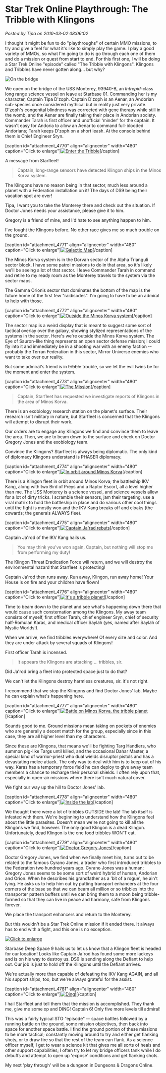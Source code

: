 # Star Trek Online Playthrough: The Tribble with Klingons

*Posted by Tipa on 2010-03-02 08:06:02*

I thought it might be fun to do "playthroughs" of certain MMO missions, to try and give a feel for what it's like to simply play the game. I play a good variety of MMOs, so what I'm going to do is go through each one of them and do a mission or quest from start to end. For this first one, I will be doing a Star Trek Online "episode" called "The Tribble with Klingons". Klingons and Tribbles have never gotten along... but why?

![](../../../uploads/2010/03/GameClient-2010-03-01-21-51-03-24.jpg "On the bridge")

We open on the bridge of the USS Monterey, 93940-B, an *Intrepid*-class long range science vessel on leave at Starbase 01. Commanding her is my character, Captain Tipa D'zoph. Captain D'zoph is an Aenar, an Andorian sub-species once considered mythical but in reality just very private. D'zoph's congenital blindness was corrected with gene therapy while still in the womb, and the Aenar are finally taking their place in Andorian society. Commander Tarah is first officer and unofficial 'minder' for the captain. It wasn't easy for Andoria to allow an Aenar to command full-blooded Andorians; Tarah keeps D'zoph on a short leash. At the console behind them is Chief Engineer Sryn.

[caption id="attachment\_4770" align="aligncenter" width="480" caption="Click to enlarge"][![](../../../uploads/2010/03/GameClient-2010-03-01-19-11-28-50-480x384.jpg "Enter the Tribble")](../../../uploads/2010/03/GameClient-2010-03-01-19-11-28-50.jpg)[/caption]

A message from Starfleet!


> Captain, long-range sensors have detected Klingon ships in the Minos Korva system.

The Klingons have no reason being in that sector, much less around a planet with a Federation installation on it! The days of DS9 being their vacation spot are over!

Tipa, I want you to take the Monterey there and check out the situation. If Doctor Jones needs your assistance, please give it to him.

Gregory is a friend of mine, and I'd hate to see anything happen to him.



I've fought the Klingons before. No other race gives me so much trouble on the ground.

[caption id="attachment\_4771" align="aligncenter" width="480" caption="Click to enlarge"][![](../../../uploads/2010/03/GameClient-2010-03-01-19-13-47-18-480x383.jpg "Galactic Map")](../../../uploads/2010/03/GameClient-2010-03-01-19-13-47-18.jpg)[/caption]

The Minos Korva system is in the Dorvan sector of the Alpha Trianguli sector block. I have some patrol missions to do in that area, so it's likely we'll be seeing a lot of that sector. I leave Commander Tarah in command and retire to my ready room as the Monterey travels to the system via the sector maps.

The Gamma Orionis sector that dominates the bottom of the map is the future home of the first few "raidisodes". I'm going to have to be an admiral to help with those.

[caption id="attachment\_4772" align="aligncenter" width="480" caption="Click to enlarge"][![](../../../uploads/2010/03/GameClient-2010-03-01-19-17-42-84-480x270.jpg "Outside the Minos Korva system")](../../../uploads/2010/03/GameClient-2010-03-01-19-17-42-84.jpg)[/caption]

The sector map is a weird display that is meant to suggest some sort of tactical overlay over the galaxy, showing stylized representations of the systems in the sector. Here's we're outside the Minos Korva system. The Eye of Sauron-like thing represents an open sector defense mission; I could fly into it and immediately be in a shooting war with an enemy faction -- probably the Terran Federation in this sector, Mirror Universe enemies who want to take over our reality.

But some admiral's friend is in ~~tribble~~ trouble, so we let the evil twins be for the moment and enter the system.

[caption id="attachment\_4773" align="aligncenter" width="480" caption="Click to enlarge"][![](../../../uploads/2010/03/GameClient-2010-03-01-19-18-17-30-480x306.jpg "The Mission")](../../../uploads/2010/03/GameClient-2010-03-01-19-18-17-30.jpg)[/caption]


> Captain, Starfleet has requested we investigate reports of Klingons in the area of Minos Korva.

There is an exobiology research station on the planet's surface. Their research isn't military in nature, but Starfleet is concerned that the Klingons will attempt to disrupt their work.

Our orders are to engage any Klingons we find and convince them to leave the area. Then, we are to beam down to the surface and check on Doctor Gregory Jones and the exobiology team.



Convince the Klingons? Starfleet is always being diplomatic. The only kind of diplomacy Klingons understand is PHASER diplomacy.

[caption id="attachment\_4774" align="aligncenter" width="480" caption="Click to enlarge"][![](../../../uploads/2010/03/GameClient-2010-03-01-19-18-54-82-480x384.jpg "In orbit around Minos Korva")](../../../uploads/2010/03/GameClient-2010-03-01-19-18-54-82.jpg)[/caption]

There is a Klingon fleet in orbit around Minos Korva; the battleship IKV Kang, along with two Bird of Preys and a Raptor Escort, all a level higher than me. The USS Monterey is a science vessel, and science vessels allow for a lot of dirty tricks. I scramble their sensors, jam their targeting, use a viral matrix to hold the battleship in place and do various other cool things until the fight is mostly won and the IKV Kang breaks off and cloaks (the cowards; the generals ALWAYS flee).

[caption id="attachment\_4775" align="aligncenter" width="480" caption="Click to enlarge"][![](../../../uploads/2010/03/GameClient-2010-03-01-19-20-25-78-480x306.jpg "Captain Ja'rad rebuts")](../../../uploads/2010/03/GameClient-2010-03-01-19-20-25-78.jpg)[/caption]

Captain Ja'rod of the IKV Kang hails us.


> You may think you've won again, Captain, but nothing will stop me from performing my duty!

The Klingon Threat Eradication Force will return, and we will destroy the environmental hazard that Starfleet is protecting!



Captain Ja'rod then runs away. Run away, Klingon, run away home! Your House is on fire and your children have flown!

[caption id="attachment\_4776" align="aligncenter" width="480" caption="Click to enlarge"][![](../../../uploads/2010/03/GameClient-2010-03-01-19-25-36-66-480x270.jpg "It's a tribble planet!")](../../../uploads/2010/03/GameClient-2010-03-01-19-25-36-66.jpg)[/caption]

Time to beam down to the planet and see what's happening down there that would cause such consternation among the Klingons. My away team consists of myself, first officer Tarah, chief engineer Sryn, chief of security half-Romulan Karas, and medical officer Saylah (yes, named after Saylah of Mystic Worlds!).

When we arrive, we find tribbles everywhere! Of every size and color. And they are under attack by several squads of Klingons!

First officer Tarah is incensed.


> It appears the Klingons are attacking ... tribbles, sir.

Did Ja'rod bring a fleet into protected space just to do that?

We can't let the Klingons destroy harmless creatures, sir. it's not right.

I recommend that we stop the Klingons and find Doctor Jones' lab. Maybe he can explain what's happening here.



[caption id="attachment\_4777" align="aligncenter" width="480" caption="Click to enlarge"][![](../../../uploads/2010/03/GameClient-2010-03-01-19-35-06-33-480x384.jpg "Battle on Minos Korva, the tribble planet")](../../../uploads/2010/03/GameClient-2010-03-01-19-35-06-33.jpg)[/caption]

Sounds good to me. Ground missions mean taking on pockets of enemies who are generally a decent match for the group, especially since in this case, they are all higher level than my characters.

Since these are Klingons, that means we'll be fighting Targ Handlers, who summon pig-like Targs until killed, and the occasional Dahar Master, a special kind of warrior-priest who dual wields disruptor pistols and has a devastating melee attack. The only way to deal with him is to keep out of his way. Karas has a temporary force field he can deploy to give away team members a chance to recharge their personal shields. I often rely upon that, especially in open-air missions where there isn't much natural cover.

We fight our way up the hill to Doctor Jones' lab.

[caption id="attachment\_4778" align="aligncenter" width="480" caption="Click to enlarge"][![](../../../uploads/2010/03/GameClient-2010-03-01-19-52-19-63-480x384.jpg "Inside the lab")](../../../uploads/2010/03/GameClient-2010-03-01-19-52-19-63.jpg)[/caption]

We thought there were a lot of tribbles OUTSIDE the lab! The lab itself is infested with them. We're beginning to understand how the Klingons feel about the little parasites. Doesn't mean we're not going to kill all the Klingons we find, however. The only good Klingon is a dead Klingon. Unfortunately, dead Klingon is the one food tribbles WON'T eat.

[caption id="attachment\_4779" align="aligncenter" width="480" caption="Click to enlarge"][![](../../../uploads/2010/03/GameClient-2010-03-01-19-57-37-07-480x309.jpg "Doctor Gregory Jones")](../../../uploads/2010/03/GameClient-2010-03-01-19-57-37-07.jpg)[/caption]

Doctor Gregory Jones, we find when we finally meet him, turns out to be related to the famous Cyrano Jones, a trader who first introduced tribbles to the Federation two hundred years ago. Cyrano Jones was a human; Gregory Jones seems to be some sort of weird hybrid of human, Andorian and Orion. When he describes his grandfather as a 'bit of a rogue', he ain't lying. He asks us to help him out by putting transport enhancers at the four corners of the base so that we can beam all million or so tribbles into the transporter pattern buffers until we can bring them to a moon being tribble-formed so that they can live in peace and harmony, safe from Klingons forever.

We place the transport enhancers and return to the Monterey.

But this wouldn't be a Star Trek Online mission if it ended there. It always has to end with a fight, and this one is no exception.

[![Click to enlarge](../../../uploads/2010/03/GameClient-2010-03-01-20-13-29-72-480x384.jpg "More Klingons want to die")](../../../uploads/2010/03/GameClient-2010-03-01-20-13-29-72.jpg)

Starbase Deep Space 9 hails us to let us know that a Klingon fleet is headed for our location! Looks like Captain Ja'rod has found some more lackeys and is on his way to destroy us. DS9 is sending along the Defiant to help out. Our job is just to hold off the Klingons until the Defiant arrives.

We're actually more than capable of defeating the IKV Kang AGAIN, and all his support ships, too, but we're always grateful for the assist.

[caption id="attachment\_4781" align="aligncenter" width="480" caption="Click to enlarge"][![](../../../uploads/2010/03/GameClient-2010-03-01-20-17-57-40-480x384.jpg "Ding!")](../../../uploads/2010/03/GameClient-2010-03-01-20-17-57-40.jpg)[/caption]

I hail Starfleet and tell them that the mission is accomplished. They thank me, give me some xp and DING! Captain 6! Only five more levels till admiral!

This was a fairly typical STO "episode" -- space battles followed by a running battle on the ground, some mission objectives, then back into space for another space battle. I find the ground portion of these missions to be more tactical; constantly moving around to try and either get flanking shots, or to draw fire so that the rest of the team can flank. As a science officer myself, I get to wear a science kit that gives me all sorts of heals and other support capabilities; I often try to let my bridge officers tank while I do debuffs and attempt to open up 'expose' conditions and get flanking shots.

My next 'play through' will be a dungeon in Dungeons & Dragons Online.

